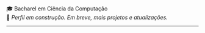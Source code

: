 

🎓 Bacharel em Ciência da Computação  
🚧 *Perfil em construção. Em breve, mais projetos e atualizações.*

---
